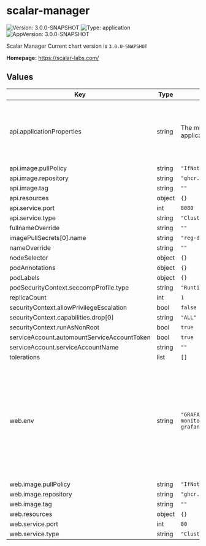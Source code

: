 # scalar-manager

![Version: 3.0.0-SNAPSHOT](https://img.shields.io/badge/Version-3.0.0--SNAPSHOT-informational?style=flat-square)  ![Type: application](https://img.shields.io/badge/Type-application-informational?style=flat-square)  ![AppVersion: 3.0.0-SNAPSHOT](https://img.shields.io/badge/AppVersion-3.0.0--SNAPSHOT-informational?style=flat-square)

Scalar Manager
Current chart version is `3.0.0-SNAPSHOT`

**Homepage:** <https://scalar-labs.com/>

## Values

| Key | Type | Default | Description |
|-----|------|---------|-------------|
| api.applicationProperties | string | The minimum template of application.properties is set by default. | The application.properties for Scalar Manager. If you want to customize application.properties, you can override this value with your application.properties. |
| api.image.pullPolicy | string | `"IfNotPresent"` |  |
| api.image.repository | string | `"ghcr.io/scalar-labs/scalar-manager-api"` |  |
| api.image.tag | string | `""` |  |
| api.resources | object | `{}` |  |
| api.service.port | int | `8080` |  |
| api.service.type | string | `"ClusterIP"` |  |
| fullnameOverride | string | `""` |  |
| imagePullSecrets[0].name | string | `"reg-docker-secrets"` |  |
| nameOverride | string | `""` |  |
| nodeSelector | object | `{}` |  |
| podAnnotations | object | `{}` |  |
| podLabels | object | `{}` |  |
| podSecurityContext.seccompProfile.type | string | `"RuntimeDefault"` |  |
| replicaCount | int | `1` |  |
| securityContext.allowPrivilegeEscalation | bool | `false` |  |
| securityContext.capabilities.drop[0] | string | `"ALL"` |  |
| securityContext.runAsNonRoot | bool | `true` |  |
| serviceAccount.automountServiceAccountToken | bool | `true` |  |
| serviceAccount.serviceAccountName | string | `""` |  |
| tolerations | list | `[]` |  |
| web.env | string | `"GRAFANA_SERVER_URL=http://scalar-monitoring-grafana.monitoring.svc.cluster.local:3000\n"` | The environment variables for Scalar Manager web container. If you want to customize environment variables, you can override this value with your environment variables. Currently, the GRAFANA_SERVER_URL is set to the Grafana service url installed in the monitoring namespace. |
| web.image.pullPolicy | string | `"IfNotPresent"` |  |
| web.image.repository | string | `"ghcr.io/scalar-labs/scalar-manager-web"` |  |
| web.image.tag | string | `""` |  |
| web.resources | object | `{}` |  |
| web.service.port | int | `80` |  |
| web.service.type | string | `"ClusterIP"` |  |
